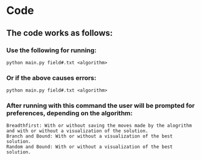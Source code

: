 # Code

## The code works as follows:

### Use the following for running:

```
python main.py field#.txt <algorithm>
```

### Or if the above causes errors:

```
python main.py field#.txt <algorithm>
```

### After running with this command the user will be prompted for preferences, depending on the algorithm:
```
Breadthfirst: With or without saving the moves made by the alogrithm and with or without a visualization of the solution.
Branch and Bound: With or without a visualization of the best solution.
Random and Bound: With or without a visualization of the best solution.
```
